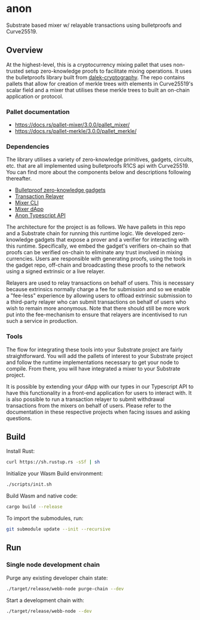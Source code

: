 # anon
Substrate based mixer w/ relayable transactions using bulletproofs and Curve25519.

## Overview
At the highest-level, this is a cryptocurrency mixing pallet that uses non-trusted setup zero-knowledge proofs to facilitate mixing operations. It uses the bulletproofs library built from [dalek-cryptography](https://github.com/dalek-cryptography). The repo contains pallets that allow for creation of merkle trees with elements in Curve25519's scalar field and a mixer that utilises these merkle trees to built an on-chain application or protocol.

### Pallet documentation
- https://docs.rs/pallet-mixer/3.0.0/pallet_mixer/
- https://docs.rs/pallet-merkle/3.0.0/pallet_merkle/

### Dependencies
The library utilises a variety of zero-knowledge primitives, gadgets, circuits, etc. that are all implemented using bulletproofs R1CS api with Curve25519. You can find more about the components below and descriptions following thereafter.
- [Bulletproof zero-knowledge gadgets](https://github.com/webb-tools/bulletproof-gadgets)
- [Transaction Relayer](https://github.com/webb-tools/relayer)
- [Mixer CLI](https://github.com/webb-tools/cli)
- [Mixer dApp](https://github.com/webb-tools/webb-dapp)
- [Anon Typescript API](https://github.com/webb-tools/webb.js)

The architecture for the project is as follows. We have pallets in this repo and a Substrate chain for running this runtime logic. We developed zero-knowledge gadgets that expose a prover and a verifier for interacting with this runtime. Specifically, we embed the gadget's verifiers on-chain so that proofs can be verified on-chain to eliminate any trust involved in mixing currencies. Users are responsible with generating proofs, using the tools in the gadget repo, off-chain and broadcasting these proofs to the network using a signed extrinsic or a live relayer.

Relayers are used to relay transactions on behalf of users. This is necessary because extrinsics normally charge a fee for submission and so we enable a "fee-less" experience by allowing users to offload extrinsic submission to a third-party relayer who can submit transactions on behalf of users who wish to remain more anonymous. Note that there should still be more work put into the fee-mechanism to ensure that relayers are incentivised to run such a service in production.

### Tools

The flow for integrating these tools into your Substrate project are fairly straightforward. You will add the pallets of interest to your Substrate project and follow the runtime implementations necessary to get your node to compile. From there, you will have integrated a mixer to your Substrate project.

It is possible by extending your dApp with our types in our Typescript API to have this functionality in a front-end application for users to interact with. It is also possible to run a transaction relayer to submit withdrawal transactions from the mixers on behalf of users. Please refer to the documentation in these respective projects when facing issues and asking questions.

## Build

Install Rust:

```bash
curl https://sh.rustup.rs -sSf | sh
```

Initialize your Wasm Build environment:

```bash
./scripts/init.sh
```

Build Wasm and native code:

```bash
cargo build --release
```

To import the submodules, run:
```bash
git submodule update --init --recursive
```

## Run

### Single node development chain

Purge any existing developer chain state:

```bash
./target/release/webb-node purge-chain --dev
```

Start a development chain with:

```bash
./target/release/webb-node --dev
```
